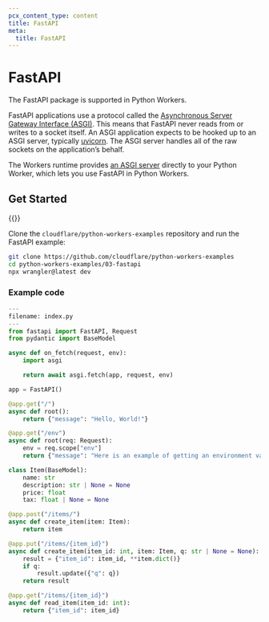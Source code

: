 ```yaml
---
pcx_content_type: content
title: FastAPI
meta:
  title: FastAPI
---
```


# FastAPI

The FastAPI package is supported in Python Workers.

FastAPI applications use a protocol called the [Asynchronous Server Gateway Interface (ASGI)](https://asgi.readthedocs.io/en/latest/). This means that FastAPI never reads from or writes to a socket itself. An ASGI application expects to be hooked up to an ASGI server, typically [uvicorn](https://www.uvicorn.org/). The ASGI server handles all of the raw sockets on the application’s behalf.

The Workers runtime provides [an ASGI server](https://github.com/cloudflare/workerd/blob/main/src/pyodide/internal/asgi.py) directly to your Python Worker, which lets you use FastAPI in Python Workers.

## Get Started

{{<render file="_python-workers-beta-packages.md" productFolder="workers">}}

Clone the `cloudflare/python-workers-examples` repository and run the FastAPI example:

```bash
git clone https://github.com/cloudflare/python-workers-examples
cd python-workers-examples/03-fastapi
npx wrangler@latest dev
```

### Example code

```python
---
filename: index.py
---
from fastapi import FastAPI, Request
from pydantic import BaseModel

async def on_fetch(request, env):
    import asgi

    return await asgi.fetch(app, request, env)

app = FastAPI()

@app.get("/")
async def root():
    return {"message": "Hello, World!"}

@app.get("/env")
async def root(req: Request):
    env = req.scope["env"]
    return {"message": "Here is an example of getting an environment variable: " + env.MESSAGE}

class Item(BaseModel):
    name: str
    description: str | None = None
    price: float
    tax: float | None = None

@app.post("/items/")
async def create_item(item: Item):
    return item

@app.put("/items/{item_id}")
async def create_item(item_id: int, item: Item, q: str | None = None):
    result = {"item_id": item_id, **item.dict()}
    if q:
        result.update({"q": q})
    return result

@app.get("/items/{item_id}")
async def read_item(item_id: int):
    return {"item_id": item_id}
```
